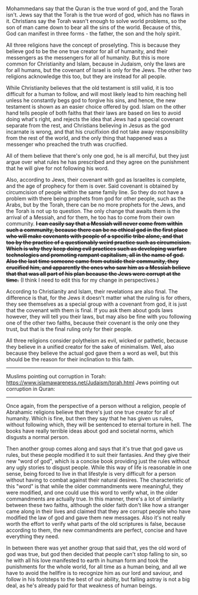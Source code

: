 Mohammedans say that the Quran is the true word of god, and the Torah isn't.
Jews say that the Torah is the true word of god, which has no flaws in it.
Christians say the Torah wasn't enough to solve world problems, so the son of man came down to bear all the sins of the world. Because of this, God can manifest in three forms - the father, the son and the holy spirit.

All three religions have the concept of proselyting. This is because they believe god to be the one true creator for all of humanity, and their messengers as the messengers for all of humanity. But this is more common for Christianity and Islam, because in Judaism, only the laws are for all humans, but the covenant of Israel is only for the Jews. The other two religions acknowledge this too, but they are instead for all people.

While Christianity believes that the old testament is still valid, it is too difficult for a human to follow, and will most likely lead to him reaching hell unless he constantly begs god to forgive his sins, and hence, the new testament is shown as an easier choice offered by god. Islam on the other hand tells people of both faiths that their laws are based on lies to avoid doing what's right, and rejects the idea that Jews had a special covenant separate from the rest, and Christians believing in Jesus as the god incarnate is wrong, and that his crucifixion did not take away responsibility from the rest of the world, and the only thing that happened was a messenger who preached the truth was crucified.

All of them believe that there's only one god, he is all merciful, but they just argue over what rules he has prescribed and they agree on the punishment that he will give for not following his word.

Also, according to Jews, their covenant with god as Israelites is complete, and the age of prophecy for them is over. Said covenant is obtained by circumcision of people within the same family line. So they do not have a problem with there being prophets from god for other people, such as the Arabs, but by the Torah, there can be no more prophets for the Jews, and the Torah is not up to question. The only change that awaits them is the arrival of a Messiah, and for them, he too has to come from their own community. ~~**I can easily say that a Messiah will never come from within such a community, because there can be no ethical god in the first place who will make covenants with people of a specific tribe alone, and that too by the practice of a questionably weird practice such as circumcision. Which is why they keep doing evil practices such as developing warfare technologies and promoting rampant capitalism, all in the name of god. Also the last time someone came from outside their community, they crucified him, and apparently the ones who saw him as a Messiah believe that that was all part of his plan because the Jews were corrupt at the time.**~~ (I think I need to edit this for my change in perspectives.)

According to Christianity and Islam, their revelations are also final. The difference is that, for the Jews it doesn't matter what the ruling is for others, they see themselves as a special group with a covenant from god, it is just that the covenant with them is final. If you ask them about gods laws however, they will tell you their laws, but may also be fine with you following one of the other two faiths, because their covenant is the only one they trust, but that is the final ruling only for their people.

All three religions consider polytheism as evil, wicked or pathetic, because they believe in a unified creator for the sake of minimalism. Well, also because they believe the actual god gave them a word as well, but this should be the reason for their inclination to this faith.

---
Muslims pointing out corruption in Torah: https://www.islamawareness.net/Judaism/torah.html
Jews pointing out corruption in Quran: 

---

Once again, from the perspective of a person without a religion, people of Abrahamic religions believe that there's just one true creator for all of humanity. Which is fine, but then they say that he has given us rules, without following which, they will be sentenced to eternal torture in hell. The books have really terrible ideas about god and societal norms, which disgusts a normal person.

Then another group comes along and says that it's true that god gave us rules, but these people modified it to suit their fantasies. And they give their new "word of god", which is a concise book providing just the rules without any ugly stories to disgust people. While this way of life is reasonable in one sense, being forced to live in that lifestyle is very difficult for a person without having to combat against their natural desires. The characteristic of this "word" is that while the older commandments were meaningful, they were modified, and one could use this word to verify what, in the older commandments are actually true. In this manner, there's a lot of similarity between these two faiths, although the older faith don't like how a stranger came along in their lives and claimed that they are corrupt people who have modified the law of god and gave them new messages. Also it's not really worth the effort to verify what parts of the old scriptures is false, because according to them, the new commandments are perfect, concise and have everything they need.

In between there was yet another group that said that, yes the old word of god was true, but god then decided that people can't stop falling to sin, so he with all his love manifested to earth in human form and took the punishments for the whole world, for all time as a human being, and all we have to avoid the hellfire is to recognize him as our lord and saviour, and follow in his footsteps to the best of our ability, but falling astray is not a big deal, as he's already paid for that weakness of human beings.